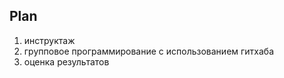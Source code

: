 ## Plan

1. инструктаж
2. групповое программирование с использованием гитхаба
3. оценка результатов













